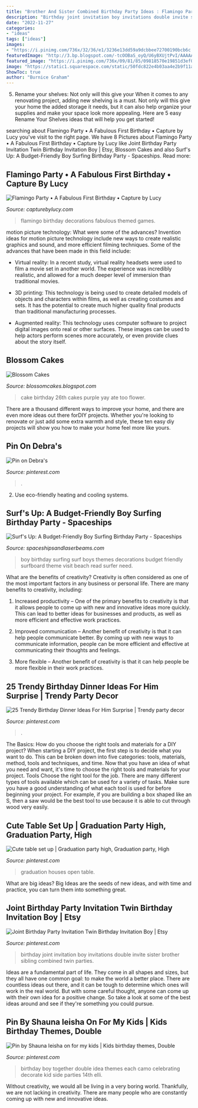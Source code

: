 ```yaml
---
title: "Brother And Sister Combined Birthday Party Ideas : Flamingo Party • A Fabulous First Birthday • Capture By Lucy"
description: "Birthday joint invitation boy invitations double invite sister brother sibling combined twin parties"
date: "2022-11-27"
categories:
- "ideas"
tags: ["ideas"]
images:
- "https://i.pinimg.com/736x/32/36/e1/3236e13dd59a9dcbbee72700190bcb6c.jpg"
featuredImage: "http://3.bp.blogspot.com/-tcOOBaS_oyQ/U6yBXUjtPvI/AAAAAAAAB98/dC4ZGa35KOs/s1600/2014-05-25+14.47.37.jpg"
featured_image: "https://i.pinimg.com/736x/09/81/85/09818570e19851d3ef0830ea7ccd7b3b.jpg"
image: "https://static1.squarespace.com/static/50fdc822e4b03aa4e2b9f11a/t/535fdac3e4b0317988ad2a5d/1398790875237/Flamingo+party+decorations"
ShowToc: true
author: "Burnice Graham"
---
```



5. Rename your shelves: Not only will this give your
When it comes to any renovating project, adding new shelving is a must. Not only will this give your home the added storage it needs, but it can also help organize your supplies and make your space look more appealing. Here are 5 easy Rename Your Shelves ideas that will help you get started!

	

		
searching about Flamingo Party • A Fabulous First Birthday • Capture by Lucy you've visit to the right page. We have 8 Pictures about Flamingo Party • A Fabulous First Birthday • Capture by Lucy like Joint Birthday Party Invitation Twin Birthday Invitation Boy | Etsy, Blossom Cakes and also Surf&#039;s Up: A Budget-Friendly Boy Surfing Birthday Party - Spaceships. Read more:
		
    
## Flamingo Party • A Fabulous First Birthday • Capture By Lucy

<img loading=lazy src="https://static1.squarespace.com/static/50fdc822e4b03aa4e2b9f11a/t/535fdac3e4b0317988ad2a5d/1398790875237/Flamingo+party+decorations" onerror="this.onerror=null;this.src='https://tse4.mm.bing.net/th?id=OIP.hExOqWqvmwkU7c0byLnUqAHaLH&amp;pid=15.1';" alt="Flamingo Party • A Fabulous First Birthday • Capture by Lucy">

_Source: capturebylucy.com_

>flamingo birthday decorations fabulous themed games. 

	

motion picture technology: What were some of the advances?
Invention ideas for motion picture technology include new ways to create realistic graphics and sound, and more efficient filming techniques. Some of the advances that have been made in this field include: 
- Virtual reality: In a recent study, virtual reality headsets were used to film a movie set in another world. The experience was incredibly realistic, and allowed for a much deeper level of immersion than traditional movies. 

- 3D printing: This technology is being used to create detailed models of objects and characters within films, as well as creating costumes and sets. It has the potential to create much higher quality final products than traditional manufacturing processes. 

- Augmented reality: This technology uses computer software to project digital images onto real or other surfaces. These images can be used to help actors perform scenes more accurately, or even provide clues about the story itself.

    
## Blossom Cakes

<img loading=lazy src="http://3.bp.blogspot.com/-tcOOBaS_oyQ/U6yBXUjtPvI/AAAAAAAAB98/dC4ZGa35KOs/s1600/2014-05-25+14.47.37.jpg" onerror="this.onerror=null;this.src='https://tse4.mm.bing.net/th?id=OIP.e8jk_vjCxEgGVkbY2v3tugHaHY&amp;pid=15.1';" alt="Blossom Cakes">

_Source: blossomcakes.blogspot.com_

>cake birthday 26th cakes purple yay ate too flower. 

	

There are a thousand different ways to improve your home, and there are even more ideas out there forDIY projects. Whether you're looking to renovate or just add some extra warmth and style, these ten easy diy projects will show you how to make your home feel more like yours.

    
## Pin On Debra&#039;s

<img loading=lazy src="https://i.pinimg.com/736x/09/81/85/09818570e19851d3ef0830ea7ccd7b3b.jpg" onerror="this.onerror=null;this.src='https://tse4.mm.bing.net/th?id=OIP.fF5B_SgOutptRCWaNLnCtAHaJ3&amp;pid=15.1';" alt="Pin on Debra&#039;s">

_Source: pinterest.com_

>. 

	

2. Use eco-friendly heating and cooling systems.

    
## Surf&#039;s Up: A Budget-Friendly Boy Surfing Birthday Party - Spaceships

<img loading=lazy src="https://spaceshipsandlaserbeams.com/wp-content/uploads/2015/09/surfing-birthday-party-ideas-for-boys.jpg-3.jpg" onerror="this.onerror=null;this.src='https://tse2.mm.bing.net/th?id=OIP.x8B29TMGpAoVCXnc2nmtWAHaLH&amp;pid=15.1';" alt="Surf&#039;s Up: A Budget-Friendly Boy Surfing Birthday Party - Spaceships">

_Source: spaceshipsandlaserbeams.com_

>boy birthday surfing surf boys themes decorations budget friendly surfboard theme visit beach read surfer need. 

	

What are the benefits of creativity?
Creativity is often considered as one of the most important factors in any business or personal life. There are many benefits to creativity, including: 
1. Increased productivity – One of the primary benefits to creativity is that it allows people to come up with new and innovative ideas more quickly. This can lead to better ideas for businesses and products, as well as more efficient and effective work practices.

2. Improved communication – Another benefit of creativity is that it can help people communicate better. By coming up with new ways to communicate information, people can be more efficient and effective at communicating their thoughts and feelings.

3. More flexible – Another benefit of creativity is that it can help people be more flexible in their work practices.

    
## 25 Trendy Birthday Dinner Ideas For Him Surprise | Trendy Party Decor

<img loading=lazy src="https://i.pinimg.com/736x/32/36/e1/3236e13dd59a9dcbbee72700190bcb6c.jpg" onerror="this.onerror=null;this.src='https://tse4.mm.bing.net/th?id=OIP.U9-vYmhPIM2DIrE_p7EZRwAAAA&amp;pid=15.1';" alt="25 Trendy Birthday Dinner Ideas For Him Surprise | Trendy party decor">

_Source: pinterest.com_

>. 

	

The Basics: How do you choose the right tools and materials for a DIY project?
When starting a DIY project, the first step is to decide what you want to do. This can be broken down into five categories: tools, materials, method, tools and techniques, and time. Now that you have an idea of what you need and want, it's time to choose the right tools and materials for your project.
Tools
Choose the right tool for the job. There are many different types of tools available which can be used for a variety of tasks. Make sure you have a good understanding of what each tool is used for before beginning your project. For example, if you are building a box shaped like an S, then a saw would be the best tool to use because it is able to cut through wood very easily.

    
## Cute Table Set Up | Graduation Party High, Graduation Party, High

<img loading=lazy src="https://i.pinimg.com/originals/d5/39/cd/d539cdc7fbfd0343c30c80ad4eb7d515.jpg" onerror="this.onerror=null;this.src='https://tse2.mm.bing.net/th?id=OIP.5Np-mky_qX4l5OhqHv5vwQHaNJ&amp;pid=15.1';" alt="Cute table set up | Graduation party high, Graduation party, High">

_Source: pinterest.com_

>graduation houses open table. 

	

What are big ideas?
Big Ideas are the seeds of new ideas, and with time and practice, you can turn them into something great.

    
## Joint Birthday Party Invitation Twin Birthday Invitation Boy | Etsy

<img loading=lazy src="https://i.pinimg.com/originals/13/35/13/133513dc44ba00e49b79103455be8994.jpg" onerror="this.onerror=null;this.src='https://tse4.mm.bing.net/th?id=OIP.puWKIDHZlSL1T7awdmC6pQHaGs&amp;pid=15.1';" alt="Joint Birthday Party Invitation Twin Birthday Invitation Boy | Etsy">

_Source: pinterest.com_

>birthday joint invitation boy invitations double invite sister brother sibling combined twin parties. 

	

Ideas are a fundamental part of life. They come in all shapes and sizes, but they all have one common goal: to make the world a better place. There are countless ideas out there, and it can be tough to determine which ones will work in the real world. But with some careful thought, anyone can come up with their own idea for a positive change. So take a look at some of the best ideas around and see if they're something you could pursue.

    
## Pin By Shauna Ieisha On For My Kids | Kids Birthday Themes, Double

<img loading=lazy src="https://i.pinimg.com/originals/86/a0/fe/86a0fe14612acad8c540906c582e6905.jpg" onerror="this.onerror=null;this.src='https://tse2.mm.bing.net/th?id=OIP.fO0n7-AghlWHXkwN8_1CYgHaJ4&amp;pid=15.1';" alt="Pin by Shauna Ieisha on for my kids | Kids birthday themes, Double">

_Source: pinterest.com_

>birthday boy together double idea themes each camo celebrating decorate kid side parties 14th elli. 

	

Without creativity, we would all be living in a very boring world. Thankfully, we are not lacking in creativity. There are many people who are constantly coming up with new and innovative ideas.


